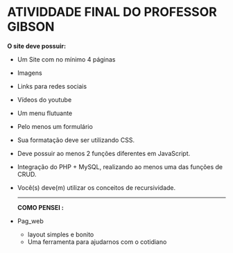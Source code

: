 # **ATIVIDDADE FINAL DO PROFESSOR GIBSON** 
**O site deve possuir:**
- Um Site com no mínimo 4 páginas
- Imagens
- Links para redes sociais
- Vídeos do youtube
- Um menu flutuante 
- Pelo menos um formulário
- Sua formatação deve ser utilizando CSS.
- Deve possuir ao menos 2 funções diferentes em JavaScript.
- Integração do PHP + MySQL, realizando ao menos uma das funções de CRUD.
- Você(s) deve(m) utilizar os conceitos de recursividade.


  ---

  **COMO PENSEI :**
- Pag_web 
    - layout simples e bonito
    - Uma ferramenta para ajudarnos com o cotidiano
